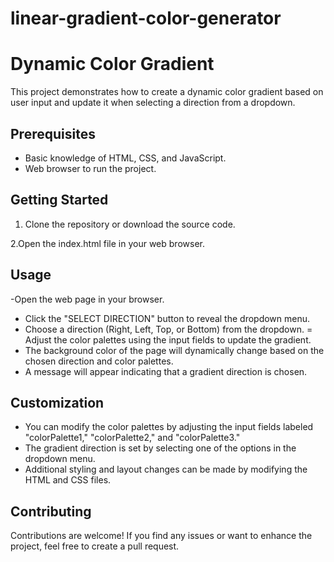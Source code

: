 # linear-gradient-color-generator

# Dynamic Color Gradient

This project demonstrates how to create a dynamic color gradient based on user input and update it when selecting a direction from a dropdown.

## Prerequisites

- Basic knowledge of HTML, CSS, and JavaScript.
- Web browser to run the project.

## Getting Started

1. Clone the repository or download the source code.

2.Open the index.html file in your web browser.

## Usage
-Open the web page in your browser.
- Click the "SELECT DIRECTION" button to reveal the dropdown menu.
- Choose a direction (Right, Left, Top, or Bottom) from the dropdown.
= Adjust the color palettes using the input fields to update the gradient.
- The background color of the page will dynamically change based on the chosen direction and color palettes.
- A message will appear indicating that a gradient direction is chosen.

## Customization

- You can modify the color palettes by adjusting the input fields labeled "colorPalette1," "colorPalette2," and "colorPalette3."
- The gradient direction is set by selecting one of the options in the dropdown menu.
- Additional styling and layout changes can be made by modifying the HTML and CSS files.

## Contributing

Contributions are welcome! If you find any issues or want to enhance the project, feel free to create a pull request.
